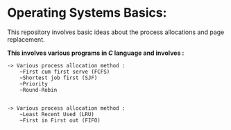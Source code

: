 # Operating Systems Basics:
This repository involves basic ideas about the process allocations and page replacement.

**This involves various programs in _C_ language and involves :**
    
	-> Various process allocation method :
        ~First cum first serve (FCFS)
        ~Shortest job first (SJF)
        ~Priority
        ~Round-Robin
  
  
	-> Various process allocation method :
        ~Least Recent Used (LRU)
        ~First in First out (FIFO)
        
